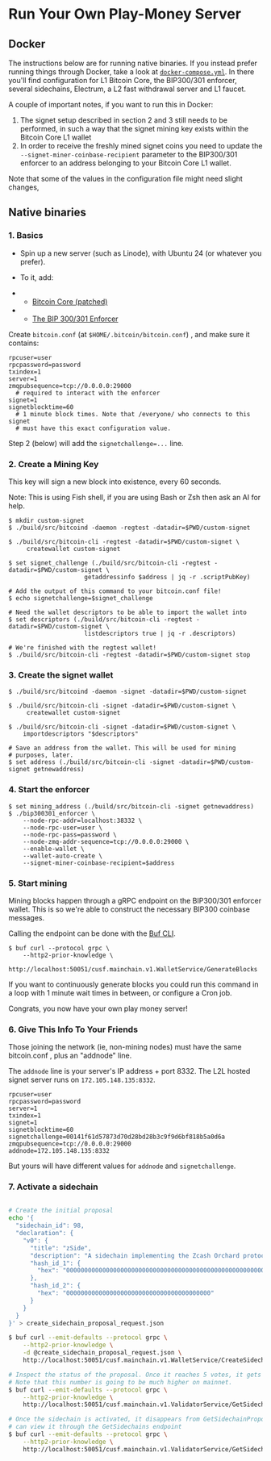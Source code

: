 # Run Your Own Play-Money Server

## Docker

The instructions below are for running native binaries. If you instead prefer
running things through Docker, take a look at 
[`docker-compose.yml`](./docker-compose.yml). In there you'll find configuration
for L1 Bitcoin Core, the BIP300/301 enforcer, several sidechains, Electrum, a 
L2 fast withdrawal server and L1 faucet. 

A couple of important notes, if you want to run this in Docker: 

1. The signet setup described in section 2 and 3 still needs to be 
   performed, in such a way that the signet mining key exists within
   the Bitcoin Core L1 wallet
2. In order to receive the freshly mined signet coins you need to 
   update the `--signet-miner-coinbase-recipient` parameter to 
   the BIP300/301 enforcer to an address belonging to your Bitcoin Core
   L1 wallet. 

Note that some of the values in the 
configuration file might need slight changes, 

## Native binaries

### 1. Basics

* Spin up a new server (such as Linode), with Ubuntu 24 (or whatever you prefer).

* To it, add:
* * [Bitcoin Core (patched)](https://releases.drivechain.info/L1-bitcoin-patched-latest-x86_64-unknown-linux-gnu.zip)
* * [The BIP 300/301 Enforcer](https://releases.drivechain.info/bip300301-enforcer-latest-x86_64-unknown-linux-gnu.zip)

Create `bitcoin.conf` (at `$HOME/.bitcoin/bitcoin.conf`) , and make sure it contains:

    rpcuser=user
    rpcpassword=password
    txindex=1
    server=1
    zmqpubsequence=tcp://0.0.0.0:29000
      # required to interact with the enforcer   
    signet=1
    signetblocktime=60
      # 1 minute block times. Note that /everyone/ who connects to this signet
      # must have this exact configuration value.

Step 2 (below) will add the `signetchallenge=...` line. 

### 2. Create a Mining Key

This key will sign a new block into existence, every 60 seconds.

Note: This is using Fish shell, if you are using Bash or Zsh then ask an AI for help.

    $ mkdir custom-signet
    $ ./build/src/bitcoind -daemon -regtest -datadir=$PWD/custom-signet

    $ ./build/src/bitcoin-cli -regtest -datadir=$PWD/custom-signet \
         createwallet custom-signet

    $ set signet_challenge (./build/src/bitcoin-cli -regtest -datadir=$PWD/custom-signet \
                         getaddressinfo $address | jq -r .scriptPubKey)
    
    # Add the output of this command to your bitcoin.conf file!
    $ echo signetchallenge=$signet_challenge 

    # Need the wallet descriptors to be able to import the wallet into
    $ set descriptors (./build/src/bitcoin-cli -regtest -datadir=$PWD/custom-signet \
                         listdescriptors true | jq -r .descriptors)

    # We're finished with the regtest wallet!
    $ ./build/src/bitcoin-cli -regtest -datadir=$PWD/custom-signet stop


### 3. Create the signet wallet


    $ ./build/src/bitcoind -daemon -signet -datadir=$PWD/custom-signet

    $ ./build/src/bitcoin-cli -signet -datadir=$PWD/custom-signet \
         createwallet custom-signet

    $ ./build/src/bitcoin-cli -signet -datadir=$PWD/custom-signet \
        importdescriptors "$descriptors"
    
    # Save an address from the wallet. This will be used for mining
    # purposes, later. 
    $ set address (./build/src/bitcoin-cli -signet -datadir=$PWD/custom-signet getnewaddress)


### 4. Start the enforcer

    $ set mining_address (./build/src/bitcoin-cli -signet getnewaddress)
    $ ./bip300301_enforcer \
        --node-rpc-addr=localhost:38332 \
        --node-rpc-user=user \
        --node-rpc-pass=password \
        --node-zmq-addr-sequence=tcp://0.0.0.0:29000 \
        --enable-wallet \
        --wallet-auto-create \
        --signet-miner-coinbase-recipient=$address

### 5. Start mining

Mining blocks happen through a gRPC endpoint on the BIP300/301 enforcer wallet. 
This is so we're able to construct the necessary BIP300 coinbase messages. 

Calling the endpoint can be done with the [Buf CLI](https://buf.build/docs/cli/installation/). 

    $ buf curl --protocol grpc \
        --http2-prior-knowledge \
        http://localhost:50051/cusf.mainchain.v1.WalletService/GenerateBlocks

If you want to continuously generate blocks you could run this command
in a loop with 1 minute wait times in between, or configure a Cron job. 

Congrats, you now have your own play money server!

### 6. Give This Info To Your Friends

Those joining the network (ie, non-mining nodes) must have the same bitcoin.conf , plus an "addnode" line.

The `addnode` line is your server's IP address + port 8332. The L2L hosted signet server runs on `172.105.148.135:8332`.

    rpcuser=user
    rpcpassword=password
    server=1
    txindex=1
    signet=1
    signetblocktime=60
    signetchallenge=00141f61d57873d70d28bd28b3c9f9d6bf818b5a0d6a
    zmqpubsequence=tcp://0.0.0.0:29000
    addnode=172.105.148.135:8332

But yours will have different values for `addnode` and `signetchallenge`.

### 7. Activate a sidechain

```bash

# Create the initial proposal
echo '{
  "sidechain_id": 98,
  "declaration": {
    "v0": {
      "title": "zSide",
      "description": "A sidechain implementing the Zcash Orchard protocol",
      "hash_id_1": {
        "hex": "0000000000000000000000000000000000000000000000000000000000000000"
      },
      "hash_id_2": {
        "hex": "0000000000000000000000000000000000000000"
      }
    }
  }
}' > create_sidechain_proposal_request.json

$ buf curl --emit-defaults --protocol grpc \
    --http2-prior-knowledge \
    -d @create_sidechain_proposal_request.json \
    http://localhost:50051/cusf.mainchain.v1.WalletService/CreateSidechainProposal

# Inspect the status of the proposal. Once it reaches 5 votes, it gets activated!
# Note that this number is going to be much higher on mainnet.
$ buf curl --emit-defaults --protocol grpc \
    --http2-prior-knowledge \
    http://localhost:50051/cusf.mainchain.v1.ValidatorService/GetSidechainProposals

# Once the sidechain is activated, it disappears from GetSidechainProposals. You
# can view it through the GetSidechains endpoint
$ buf curl --emit-defaults --protocol grpc \
    --http2-prior-knowledge \
    http://localhost:50051/cusf.mainchain.v1.ValidatorService/GetSidechains
```
